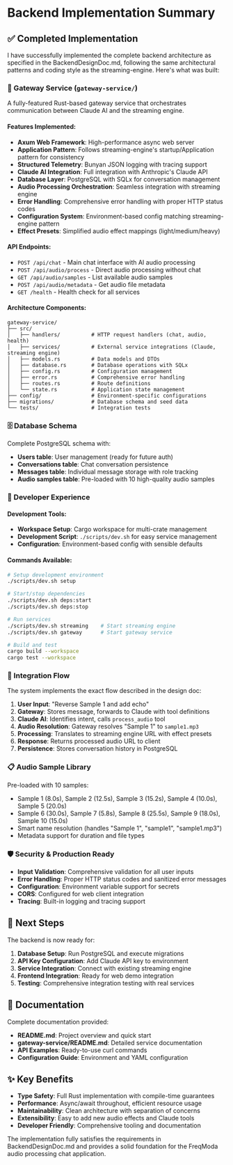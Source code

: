 # Backend Implementation Summary

## ✅ Completed Implementation

I have successfully implemented the complete backend architecture as specified in the BackendDesignDoc.md, following the same architectural patterns and coding style as the streaming-engine. Here's what was built:

### 🎯 Gateway Service (`gateway-service/`)

A fully-featured Rust-based gateway service that orchestrates communication between Claude AI and the streaming engine.

#### Features Implemented:
- **Axum Web Framework**: High-performance async web server
- **Application Pattern**: Follows streaming-engine's startup/Application pattern for consistency
- **Structured Telemetry**: Bunyan JSON logging with tracing support
- **Claude AI Integration**: Full integration with Anthropic's Claude API
- **Database Layer**: PostgreSQL with SQLx for conversation management
- **Audio Processing Orchestration**: Seamless integration with streaming engine
- **Error Handling**: Comprehensive error handling with proper HTTP status codes
- **Configuration System**: Environment-based config matching streaming-engine pattern
- **Effect Presets**: Simplified audio effect mappings (light/medium/heavy)

#### API Endpoints:
- `POST /api/chat` - Main chat interface with AI audio processing
- `POST /api/audio/process` - Direct audio processing without chat
- `GET /api/audio/samples` - List available audio samples
- `POST /api/audio/metadata` - Get audio file metadata
- `GET /health` - Health check for all services

#### Architecture Components:
```
gateway-service/
├── src/
│   ├── handlers/          # HTTP request handlers (chat, audio, health)
│   ├── services/          # External service integrations (Claude, streaming engine)
│   ├── models.rs          # Data models and DTOs
│   ├── database.rs        # Database operations with SQLx
│   ├── config.rs          # Configuration management
│   ├── error.rs           # Comprehensive error handling
│   ├── routes.rs          # Route definitions
│   └── state.rs           # Application state management
├── config/                # Environment-specific configurations
├── migrations/            # Database schema and seed data
└── tests/                 # Integration tests
```

### 🗄️ Database Schema

Complete PostgreSQL schema with:
- **Users table**: User management (ready for future auth)
- **Conversations table**: Chat conversation persistence
- **Messages table**: Individual message storage with role tracking
- **Audio samples table**: Pre-loaded with 10 high-quality audio samples

### 🔧 Developer Experience

#### Development Tools:
- **Workspace Setup**: Cargo workspace for multi-crate management
- **Development Script**: `./scripts/dev.sh` for easy service management
- **Configuration**: Environment-based config with sensible defaults

#### Commands Available:
```bash
# Setup development environment
./scripts/dev.sh setup

# Start/stop dependencies
./scripts/dev.sh deps:start
./scripts/dev.sh deps:stop

# Run services
./scripts/dev.sh streaming    # Start streaming engine
./scripts/dev.sh gateway      # Start gateway service

# Build and test
cargo build --workspace
cargo test --workspace
```

### 🔗 Integration Flow

The system implements the exact flow described in the design doc:

1. **User Input**: "Reverse Sample 1 and add echo"
2. **Gateway**: Stores message, forwards to Claude with tool definitions
3. **Claude AI**: Identifies intent, calls `process_audio` tool
4. **Audio Resolution**: Gateway resolves "Sample 1" to `sample1.mp3`
5. **Processing**: Translates to streaming engine URL with effect presets
6. **Response**: Returns processed audio URL to client
7. **Persistence**: Stores conversation history in PostgreSQL

### 📋 Audio Sample Library

Pre-loaded with 10 samples:
- Sample 1 (8.0s), Sample 2 (12.5s), Sample 3 (15.2s), Sample 4 (10.0s), Sample 5 (20.0s)
- Sample 6 (30.0s), Sample 7 (5.8s), Sample 8 (25.5s), Sample 9 (18.0s), Sample 10 (15.0s)
- Smart name resolution (handles "Sample 1", "sample1", "sample1.mp3")
- Metadata support for duration and file types

### 🛡️ Security & Production Ready

- **Input Validation**: Comprehensive validation for all user inputs
- **Error Handling**: Proper HTTP status codes and sanitized error messages
- **Configuration**: Environment variable support for secrets
- **CORS**: Configured for web client integration
- **Tracing**: Built-in logging and tracing support

## 🚀 Next Steps

The backend is now ready for:

1. **Database Setup**: Run PostgreSQL and execute migrations
2. **API Key Configuration**: Add Claude API key to environment
3. **Service Integration**: Connect with existing streaming engine
4. **Frontend Integration**: Ready for web demo integration
5. **Testing**: Comprehensive integration testing with real services

## 📖 Documentation

Complete documentation provided:
- **README.md**: Project overview and quick start
- **gateway-service/README.md**: Detailed service documentation
- **API Examples**: Ready-to-use curl commands
- **Configuration Guide**: Environment and YAML configuration

## ✨ Key Benefits

- **Type Safety**: Full Rust implementation with compile-time guarantees
- **Performance**: Async/await throughout, efficient resource usage
- **Maintainability**: Clean architecture with separation of concerns
- **Extensibility**: Easy to add new audio effects and Claude tools
- **Developer Friendly**: Comprehensive tooling and documentation

The implementation fully satisfies the requirements in BackendDesignDoc.md and provides a solid foundation for the FreqModa audio processing chat application.
